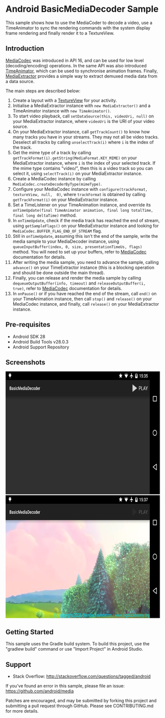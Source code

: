 
Android BasicMediaDecoder Sample
================================

This sample shows how to use the MediaCoder to decode a video,
use a TimeAnimator to sync the rendering commands with the system
display frame rendering and finally render it to a TextureView.

Introduction
------------

[MediaCodec][1] was introduced in API 16, and can be used for low level (decoding/encoding) operations.
In the same API was also introduced [TimeAnimator][2], which can be used to synchronise animation frames.
Finally, [MediaExtractor][3] provides a simple way to extract demuxed media data from a data source.

The main steps are described below:

1. Create a layout with a [TextureView][4] for your activity.
2. Initialise a MediaExtractor instance with `new MediaExtractor()` and a TimeAnimator instance with
`new TimeAnimator()`.
3. To start video playback, call `setDataSource(this, videoUri, null)` on your MediaExtractor instance,
where `videoUri` is the URI of your video source.
4. On your MediaExtractor instance, call `getTrackCount()` to know how many tracks you have in your streams.
They may not all be video tracks. Deselect all tracks by calling `unselectTrack(i)` where `i` is
the index of the track.
5. Get the mime type of a track by calling `getTrackFormat(i).getString(MediaFormat.KEY_MIME)`
on your MediaExtractor instance, where `i` is the index of your selected track.
If the mime type contains "video/", then this is a video track so you can select it, using `selectTrack(i)`
on your MediaExtractor instance.
6. Create a MediaCodec instance by calling `MediaCodec.createDecoderByType(mimeType)`.
7. Configure your MediaCodec instance with `configure(trackFormat, textureView, null,  0)`,
where `trackFormat` is obtained by calling `getTrackFormat(i)` on your MediaExtractor instance.
8. Set a TimeListener on your TimeAnimation instance, and override its `onTimeUpdate(final TimeAnimator animation,
final long totalTime, final long deltaTime)` method.
9. In `onTimeUpdate`, check if the media track has reached the end of stream, using `getSampleFlags()`
on  your MediaExtractor instance and looking for `MediaCodec.BUFFER_FLAG_END_OF_STREAM` flag.
10. Still in `onTimeUpdate`, assuming this isn't the end of the sample, write the media sample to your
MediaDecoder instance, using `queueInputBuffer(index, 0, size, presentationTimeUs, flags)` method.
You will need to set up your buffers, refer to [MediaCodec][1] documentation for details.
11. After writing the media sample, you need to advance the sample, calling `advance()` on your
TimeExtractor instance (this is a blocking operation and should be done outside the main thread).
12. Finally, you can release and render the media sample by calling
`dequeueOutputBuffer(info, timeout)` and `releaseOutputBuffer(i, true)`, refer to [MediaCodec][1]
documentation for details.
13. In `onPause()` or if you have reached the end of the stream, call `end()` on your TimeAnimation instance,
then call `stop()` and `release()` on your MediaCodec instance, and finally, call `release()` on your
MediaExtractor instance.

[1]: http://developer.android.com/reference/android/media/MediaCodec.html
[2]: http://developer.android.com/reference/android/animation/TimeAnimator.html
[3]: http://developer.android.com/reference/android/media/MediaExtractor.html
[4]: http://developer.android.com/reference/android/view/TextureView.html

Pre-requisites
--------------

- Android SDK 28
- Android Build Tools v28.0.3
- Android Support Repository

Screenshots
-------------

<img src="screenshots/1-launch.png" height="400" alt="Screenshot"/> <img src="screenshots/2-play-video.png" height="400" alt="Screenshot"/> 

Getting Started
---------------

This sample uses the Gradle build system. To build this project, use the
"gradlew build" command or use "Import Project" in Android Studio.

Support
-------

- Stack Overflow: http://stackoverflow.com/questions/tagged/android

If you've found an error in this sample, please file an issue:
https://github.com/android/media

Patches are encouraged, and may be submitted by forking this project and
submitting a pull request through GitHub. Please see CONTRIBUTING.md for more details.
